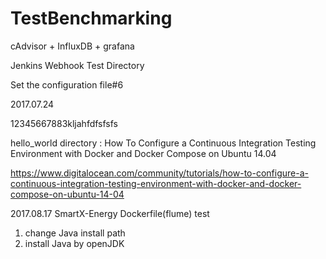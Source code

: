 # TestBenchmarking

cAdvisor + InfluxDB + grafana

Jenkins Webhook Test Directory

Set the configuration file#6

2017.07.24

12345667883kljahfdfsfsfs

hello_world directory
: How To Configure a Continuous Integration Testing Environment with Docker and Docker Compose on Ubuntu 14.04

https://www.digitalocean.com/community/tutorials/how-to-configure-a-continuous-integration-testing-environment-with-docker-and-docker-compose-on-ubuntu-14-04

2017.08.17
SmartX-Energy Dockerfile(flume) test
1. change Java install path
2. install Java by openJDK
